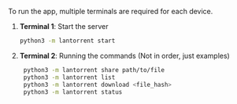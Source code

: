 To run the app, multiple terminals are required for each device.

1. **Terminal 1**: Start the server
   ```bash
   python3 -m lantorrent start
   ```

2. **Terminal 2**: Running the commands (Not in order, just examples)
   ```bash
    python3 -m lantorrent share path/to/file
    python3 -m lantorrent list
    python3 -m lantorrent download <file_hash>
    python3 -m lantorrent status
    ```
